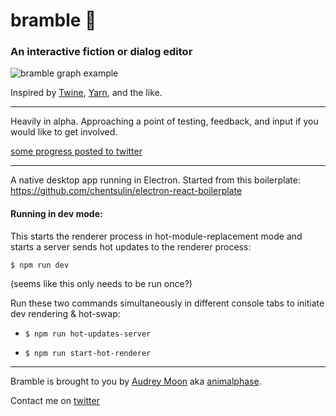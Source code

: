 # bramble 🌱

### An interactive fiction or dialog editor

![bramble graph example](https://i.imgur.com/1by9sFs.gif "Bramble Graph Example")

Inspired by [Twine](https://twinery.org/), [Yarn](https://github.com/InfiniteAmmoInc/Yarn), and the like.

---

Heavily in alpha. Approaching a point of testing, feedback, and input if you would like to get involved.

[some progress posted to twitter](https://twitter.com/search?q=bramble%20from%3Aanimalphase&src=typd)

---

A native desktop app running in Electron. Started from this boilerplate: https://github.com/chentsulin/electron-react-boilerplate

#### Running in dev mode:

This starts the renderer process in hot-module-replacement mode and starts a server sends hot updates to the renderer process:

`$ npm run dev`

(seems like this only needs to be run once?)

Run these two commands simultaneously in different console tabs to initiate dev rendering & hot-swap:

- `$ npm run hot-updates-server`

- `$ npm run start-hot-renderer`

---

Bramble is brought to you by [Audrey Moon](http://loveme.computer/) aka [animalphase](http://animalphase.com/).

Contact me on [twitter](https://twitter.com/animalphase)
